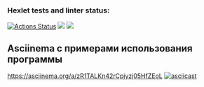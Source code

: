 ### Hexlet tests and linter status:
[![Actions Status](https://github.com/Grand9/java-project-71/actions/workflows/hexlet-check.yml/badge.svg)](https://github.com/Grand9/java-project-71/actions)
<a href="https://codeclimate.com/github/Grand9/java-project-71/maintainability"><img src="https://api.codeclimate.com/v1/badges/2f5ab6d10c107d535d74/maintainability" /></a>
<a href="https://codeclimate.com/github/Grand9/java-project-71/test_coverage"><img src="https://api.codeclimate.com/v1/badges/2f5ab6d10c107d535d74/test_coverage" /></a>

## Asciinema с примерами использования программы
https://asciinema.org/a/zR1TALKn42rCpjyzj05HfZEoL
[![asciicast](https://asciinema.org/a/zR1TALKn42rCpjyzj05HfZEo.svg)](https://asciinema.org/a/zR1TALKn42rCpjyzj05HfZEo)
